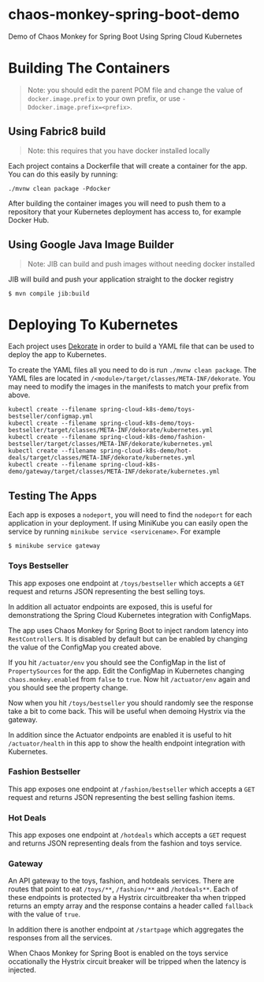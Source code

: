 # chaos-monkey-spring-boot-demo
Demo of Chaos Monkey for Spring Boot Using Spring Cloud Kubernetes

# Building The Containers

> Note: you should edit the parent POM file and change the value of `docker.image.prefix` to your own prefix, or use `-Ddocker.image.prefix=<prefix>`.

## Using Fabric8 build

> Note: this requires that you have docker installed locally

Each project contains a Dockerfile that will create a container for the app.  You can do this easily by running:

```console
./mvnw clean package -Pdocker
```

After building the container images you will need to push them to a repository that your Kubernetes
deployment has access to, for example Docker Hub.

## Using Google Java Image Builder

> Note: JIB can build and push images without needing docker installed

JIB will build and push your application straight to the docker registry

```console
$ mvn compile jib:build
```

# Deploying To Kubernetes

Each project uses [Dekorate](https://github.com/dekorateio/dekorate) in order to build a YAML file that can be used to deploy the app to Kubernetes.

To create the YAML files all you need to do is run `./mvnw clean package`.  The YAML files are located in
`/<module>/target/classes/META-INF/dekorate`. You may need to modify the images in the manifests to match your prefix from above.

```
kubectl create --filename spring-cloud-k8s-demo/toys-bestseller/configmap.yml
kubectl create --filename spring-cloud-k8s-demo/toys-bestseller/target/classes/META-INF/dekorate/kubernetes.yml
kubectl create --filename spring-cloud-k8s-demo/fashion-bestseller/target/classes/META-INF/dekorate/kubernetes.yml
kubectl create --filename spring-cloud-k8s-demo/hot-deals/target/classes/META-INF/dekorate/kubernetes.yml
kubectl create --filename spring-cloud-k8s-demo/gateway/target/classes/META-INF/dekorate/kubernetes.yml
```

## Testing The Apps

Each app is exposes a `nodeport`, you will need to find the `nodeport` for each application in your deployment.
If using MiniKube you can easily open the service by running `minikube service <servicename>`.  For example

```
$ minikube service gateway
```

### Toys Bestseller

This app exposes one endpoint at `/toys/bestseller` which accepts a `GET` request and returns JSON 
representing the best selling toys.

In addition all actuator endpoints are exposed, this is useful for demonstrationg the Spring Cloud Kubernetes
integration with ConfigMaps.

The app uses Chaos Monkey for Spring Boot to inject random latency into `RestController`s.  It is disabled by
default but can be enabled by changing the value of the ConfigMap you created above.

If you hit `/actuator/env` you should see the ConfigMap in the list of `PropertySources` for the app.  Edit the
ConfigMap in Kubernetes changing `chaos.monkey.enabled` from `false` to `true`.  Now hit `/actuator/env` again 
and you should see the property change.

Now when you hit `/toys/bestseller` you should randomly see the response take a bit to come back.  This will
be useful when demoing Hystrix via the gateway.

In addition since the Actuator endpoints are enabled it is useful to hit `/actuator/health` in this app
to show the health endpoint integration with Kubernetes.

### Fashion Bestseller

This app exposes one endpoint at `/fashion/bestseller` which accepts a `GET` request and returns JSON
representing the best selling fashion items.

### Hot Deals

This app exposes one endpoint at `/hotdeals` which accepts a `GET` request and returns JSON representing
deals from the fashion and toys service.

### Gateway

An API gateway to the toys, fashion, and hotdeals services.  There are routes that point to eat `/toys/**`,
`/fashion/**` and `/hotdeals**`.  Each of these endpoints is protected by a Hystrix circuitbreaker tha when tripped
returns an empty array and the response contains a header called `fallback` with the value of `true`.

In addition there is another endpoint at `/startpage` which aggregates the responses from all the services.

When Chaos Monkey for Spring Boot is enabled on the toys service occationally the Hystrix circuit breaker will
be tripped when the latency is injected.
